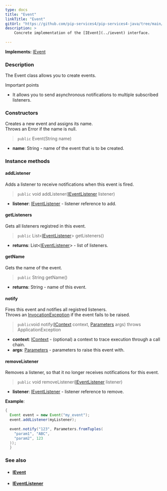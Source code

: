 ```yaml
---
type: docs
title: "Event"
linkTitle: "Event"
gitUrl: "https://github.com/pip-services4/pip-services4-java/tree/main/pip-services4-rpc-java"
description: > 
    Concrete implementation of the [IEvent](../ievent) interface.
   
---
```


**Implements:** [IEvent](../ievent)

### Description

The Event class allows you to create events.

Important points

- It allows you to send asynchronous notifications to multiple subscribed listeners.

### Constructors

Creates a new event and assigns its name.  
Throws an Error if the name is null.

> `public` Event(String name)

- **name**: String - name of the event that is to be created.

### Instance methods

#### addListener
Adds a listener to receive notifications when this event is fired.

> `public` void addListener([IEventListener](../ievent_listener) listener)

- **listener**: [IEventListener](../ievent_listener) - listener reference to add.

#### getListeners
Gets all listeners registred in this event.

> `public` List<[IEventListener](../ievent_listener)> getListeners()

- **returns**: List<[IEventListener](../ievent_listener)> - list of listeners.

#### getName
Gets the name of the event.

> `public` String getName() 

- **returns**: String - name of this event.

#### notify
Fires this event and notifies all registred listeners.  
Throws an [InvocationException](../../../commons/errors/invocation_exception) if the event fails to be raised.

> `public`void notify([IContext](../../../components/context/icontext) context, [Parameters](../../../components/exec/parameters) args) throws ApplicationException

- **context**: [IContext](../../../components/context/icontext) - (optional) a context to trace execution through a call chain.
- **args**: [Parameters](../../../components/exec/parameters) - parameters to raise this event with.

#### removeListener
Removes a listener, so that it no longer receives notifications for this event.

> `public` void removeListener([IEventListener](../ievent_listener) listener)

- **listener**: [IEventListener](../ievent_listener) - listener reference to remove.

**Example**:

```java
{
  Event event = new Event("my_event");
  event.addListener(myListener);
  
  event.notify("123", Parameters.fromTuples(
    "param1", "ABC",
    "param2", 123
  ));
  }

```

### See also
- #### [IEvent](../ievent)
- #### [IEventListener](../ievent_listener)
